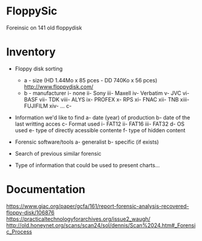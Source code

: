 # FloppySic

Foreinsic on 141 old floppydisk

# Inventory

- Floppy disk sorting  
  - a - size (HD 1.44Mo x 85 pces - DD 740Ko x 56 pces) http://www.floppydisk.com/
  - b - manufacturer 
      i-    none
      ii-   Sony
      iii-   Maxell
      iv-   Verbatim
      v-    JVC
      vi-   BASF
      vii-  TDK
      viii- ALYS
      ix-   PROFEX
      x-    RPS
      xi-   FNAC
      xii-  TNB
      xiii- FUJIFILM
      xiv- ...
  c- 

- Information we'd like to find
  a- date (year) of production
  b- date of the last writting acces
  c- Format used
     i- FAT12
     ii- FAT16
     iii- FAT32
  d- OS used
  e- type of directly acessible contente
  f- type of hidden content

- Forensic software/tools
  a- generalist
  b- specific (if exists)

- Search of previous similar forensic

- Type of information that could be used to present charts...


# Documentation
https://www.giac.org/paper/gcfa/161/report-forensic-analysis-recovered-floppy-disk/106876
https://practicaltechnologyforarchives.org/issue2_waugh/
http://old.honeynet.org/scans/scan24/sol/dennis/Scan%2024.htm#_Forensic_Process


